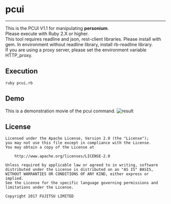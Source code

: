 # pcui
---
This is the PCUI V1.1 for manipulating **personium**.  
Please execute with Ruby 2.X or higher.  
This tool requires readline and json, rest-client libraries. Please install with gem. In environment without readline library, install rb-readline library.  
If you are using a proxy server, please set the environment variable HTTP_proxy.

## Execution
`ruby pcui.rb`

## Demo
This is a demonstration movie of the pcui command.
![result](https://github.com/personium/pcui/blob/master/pcui_demo.gif)

## License

	Licensed under the Apache License, Version 2.0 (the "License");
	you may not use this file except in compliance with the License.
	You may obtain a copy of the License at

	    http://www.apache.org/licenses/LICENSE-2.0

	Unless required by applicable law or agreed to in writing, software
	distributed under the License is distributed on an "AS IS" BASIS,
	WITHOUT WARRANTIES OR CONDITIONS OF ANY KIND, either express or implied.
	See the License for the specific language governing permissions and
	limitations under the License.

	Copyright 2017 FUJITSU LIMITED
